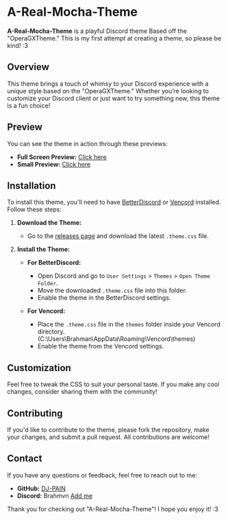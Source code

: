 # A-Real-Mocha-Theme

**A-Real-Mocha-Theme** is a playful Discord theme Based off the "OperaGXTheme." This is my first attempt at creating a theme, so please be kind! :3

## Overview

This theme brings a touch of whimsy to your Discord experience with a unique style based on the "OperaGXTheme." Whether you’re looking to customize your Discord client or just want to try something new, this theme is a fun choice!

## Preview

You can see the theme in action through these previews:

- **Full Screen Preview:** [Click here](https://github.com/DJ-PAIN/A-Real-Mocha-Theme/blob/main/Large.png?raw=true)
- **Small Preview:** [Click here](https://github.com/DJ-PAIN/A-Real-Mocha-Theme/blob/main/small.png?raw=true)

## Installation

To install this theme, you'll need to have [BetterDiscord](https://betterdiscord.app/) or [Vencord](https://vencord.dev/) installed. Follow these steps:

1. **Download the Theme:**
   - Go to the [releases page](https://github.com/DJ-PAIN/A-Real-Mocha-Theme/releases) and download the latest `.theme.css` file.

2. **Install the Theme:**
   - **For BetterDiscord:** 
     - Open Discord and go to `User Settings` > `Themes` > `Open Theme Folder`.
     - Move the downloaded `.theme.css` file into this folder.
     - Enable the theme in the BetterDiscord settings.

   - **For Vencord:** 
     - Place the `.theme.css` file in the `themes` folder inside your Vencord directory. (C:\Users\Brahman\AppData\Roaming\Vencord\themes)
     - Enable the theme from the Vencord settings.

## Customization

Feel free to tweak the CSS to suit your personal taste. If you make any cool changes, consider sharing them with the community!

## Contributing

If you'd like to contribute to the theme, please fork the repository, make your changes, and submit a pull request. All contributions are welcome!

## Contact

If you have any questions or feedback, feel free to reach out to me:

- **GitHub:** [DJ-PAIN](https://github.com/DJ-PAIN)
- **Discord:** Brahmvn [Add me](https://discord.com/users/723405488007544853)

Thank you for checking out "A-Real-Mocha-Theme"! I hope you enjoy it! :3

